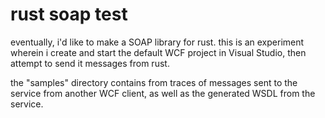 # rust soap test

eventually, i'd like to make a SOAP library for rust. this is an experiment wherein i create and
start the default WCF project in Visual Studio, then attempt to send it messages from rust.

the "samples" directory contains from traces of messages sent to the service from another WCF
client, as well as the generated WSDL from the service.

